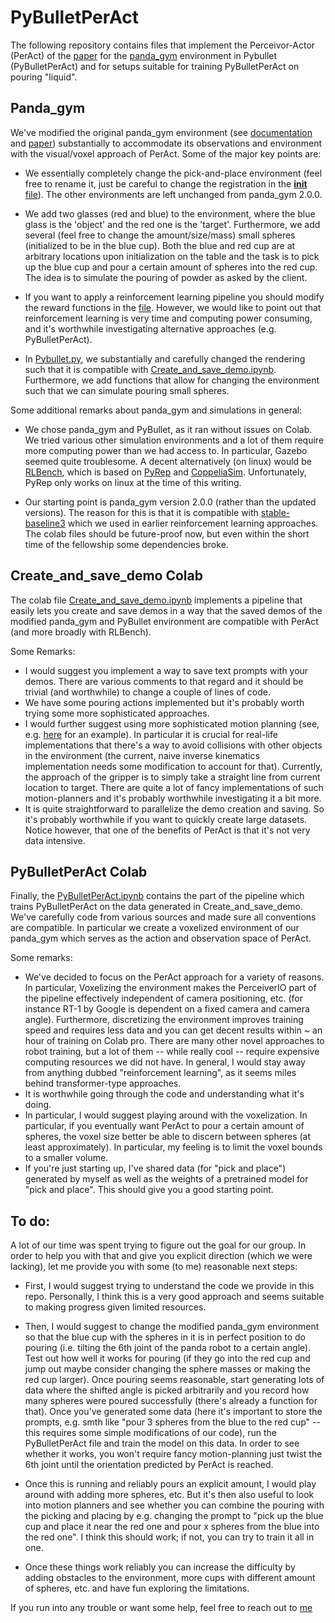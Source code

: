 # PyBulletPerAct

The following repository contains files that implement the Perceivor-Actor (PerAct) of the [paper](https://arxiv.org/abs/2209.05451) for the
[panda_gym](https://github.com/qgallouedec/panda-gym) environment in Pybullet (PyBulletPerAct) and for setups suitable for training PyBulletPerAct
on pouring "liquid". 


## Panda_gym

We've modified the original panda_gym environment 
(see [documentation](https://panda-gym.readthedocs.io/en/latest/) and [paper](https://arxiv.org/abs/2106.13687)) 
substantially to accommodate its observations and environment with the visual/voxel approach of PerAct.
Some of the major key points are:

* We essentially completely change the pick-and-place environment (feel free to rename it, just be careful to change the registration in the 
[__init__ file](https://github.com/fluderm/PyBulletPerAct/panda_gym/__init__.py)).
The other environments are left unchanged from panda_gym 2.0.0.

* We add two glasses (red and blue) to the environment, where the blue glass is the 'object' and the red one is the 'target'. Furthermore, 
we add several (feel free to change the amount/size/mass) small spheres (initialized to be in the blue cup). Both the blue and red cup 
are at arbitrary locations upon initialization on the table and the task is to pick up the blue cup and pour a certain amount of spheres into 
the red cup. The idea is to simulate the pouring of powder as asked by the client.

* If you want to apply a reinforcement learning pipeline you should modify the reward functions in the 
[file](https://github.com/fluderm/PyBulletPerAct/panda_gym/envs/tasks/pick_and_place.py). 
However, we would like to point out that reinforcement learning is very time and computing power consuming, and it's worthwhile investigating alternative
approaches (e.g. PyBulletPerAct).

* In [Pybullet.py](https://github.com/fluderm/PyBulletPerAct/panda_gym/pybullet.py), we 
substantially and carefully changed the rendering such that it is compatible with 
[Create_and_save_demo.ipynb](https://github.com/fluderm/PyBulletPerAct/Create_and_save_demo.ipynb).
Furthermore, we add functions that allow for changing the environment such that we can simulate pouring small spheres.

Some additional remarks about panda_gym and simulations in general:

* We chose panda_gym and PyBullet, as it ran without issues on Colab. We tried various other simulation environments and a lot of them require 
more computing power than we had access to. In particular, Gazebo seemed quite troublesome. A decent alternatively (on linux) would be 
[RLBench](https://sites.google.com/view/rlbench), which is based on 
[PyRep](https://github.com/stepjam/PyRep) and [CoppeliaSim](https://www.coppeliarobotics.com/). 
Unfortunately, PyRep only works on linux at the time of this writing.

* Our starting point is panda_gym version 2.0.0 (rather than the updated versions). The reason for this is that it is compatible with 
[stable-baseline3](https://stable-baselines3.readthedocs.io/en/master/) which we used in earlier reinforcement learning approaches. 
The colab files should be future-proof now, but even within the short time of the fellowship some dependencies broke.


## Create_and_save_demo Colab

The colab file 
[Create_and_save_demo.ipynb](https://github.com/fluderm/PyBulletPerAct/Create_and_save_demo.ipynb)
implements a pipeline that easily lets you create and save demos in a way that the saved demos of the modified panda_gym and PyBullet environment
are compatible with PerAct (and more broadly with RLBench).

Some Remarks:

* I would suggest you implement a way to save text prompts with your demos. There are various comments to that regard and it should be trivial 
(and worthwhile) to change a couple of lines of code.
* We have some pouring actions implemented but it's probably worth trying some more sophisticated approaches.
* I would further suggest using more sophisticated motion planning (see, e.g. [here](https://github.com/yijiangh/pybullet_planning/issues/7) 
for an example). In particular it is crucial for real-life implementations that there's a way to avoid collisions with other objects in the environment (the current, naive inverse kinematics implementation needs some modification to account for that).
Currently, the approach of the gripper is to simply take a straight line from current location to target. 
There are quite a lot of fancy implementations of such motion-planners and it's probably worthwhile investigating it a bit more.
* It is quite straightforward to parallelize the demo creation and saving. So it's probably worthwhile if you want to quickly create large datasets.
Notice however, that one of the benefits of PerAct is that it's not very data intensive.


## PyBulletPerAct Colab

Finally, the [PyBulletPerAct.ipynb](https://github.com/fluderm/PyBulletPerAct/PyBulletPerAct.ipynb) contains the 
part of the pipeline which trains PyBulletPerAct on the data generated in Create_and_save_demo. We've carefully code from various sources and made sure
all conventions are compatible. In particular we create a voxelized environment of our panda_gym which serves as the action and observation space of PerAct.

Some remarks:

* We've decided to focus on the PerAct approach for a variety of reasons. In particular, Voxelizing the environment makes the PerceiverIO part of the
pipeline effectively independent of camera positioning, etc. (for instance RT-1 by Google is dependent on a fixed camera and camera angle). Furthermore,
discretizing the environment improves training speed and requires less data and you can get decent results within ~ an hour of training on Colab pro.
There are many other novel approaches to robot training, but a lot of them -- while really cool -- require expensive computing resources we did not have.
In general, I would stay away from anything dubbed "reinforcement learning", as it seems miles behind transformer-type approaches.
* It is worthwhile going through the code and understanding what it's doing.
* In particular, I would suggest playing around with the voxelization. In particular, if you eventually want PerAct to pour a certain amount of spheres,
the voxel size better be able to discern between spheres (at least approximately). In particular, my feeling is to limit the voxel bounds to a smaller
volume.
* If you're just starting up, I've shared data (for "pick and place") generated by myself as well as the weights of a pretrained model for "pick and place".
This should give you a good starting point.

## To do:

A lot of our time was spent trying to figure out the goal for our group. In order to help you with that and give you explicit direction
(which we were lacking), let me provide you with some (to me) reasonable next steps:

* First, I would suggest trying to understand the code we provide in this repo. Personally, I think this is a very good approach and seems suitable to
making progress given limited resources.

* Then, I would suggest to change the modified panda_gym environment so that the blue cup with the spheres in it is in perfect position to do pouring 
(i.e. tilting the 6th joint of the panda robot to a certain angle). Test out how well it works for pouring (if they go into the red cup and jump out 
maybe consider changing the sphere masses or making the red cup larger). Once pouring seems reasonable, start generating lots of data where the shifted
angle is picked arbitrarily and you record how many spheres were poured successfully (there's already a function for that). Once you've generated
some data (here it's important to store the prompts, e.g. smth like "pour 3 spheres from the blue to the red cup" -- 
this requires some simple modifications of our code), run the PyBulletPerAct file and train the model on this data. In order to see whether it works,
you won't require fancy motion-planning just twist the 6th joint until the orientation predicted by PerAct is reached.

* Once this is running and reliably pours an explicit amount, I would play around with adding more spheres, etc. But it's then also useful to look into
motion planners and see whether you can combine the pouring with the picking and placing by e.g. changing the prompt to "pick up the blue cup and place
it near the red one and pour x spheres from the blue into the red one". I think this should work; if not, you can try to train it all in one.

* Once these things work reliably you can increase the difficulty by adding obstacles to the environment, more cups with different amount of spheres,
etc. and have fun exploring the limitations.

If you run into any trouble or want some help, feel free to reach out to [me](mailto:fluderm@gmail.com)





